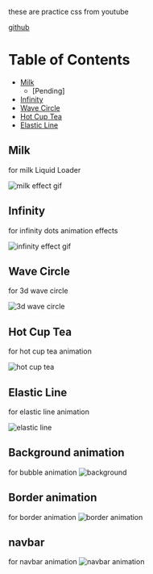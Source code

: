 these are practice css from youtube

[github](https://github.com/colorfulwolf/css_animation)

# Table of Contents

<!-- TOC depthFrom:1 depthTo:6 withLinks:1 orderedList:0 -->
  - [Milk](#milk)
    - [Pending]
  - [Infinity](#infinity)
  - [Wave Circle](#wave-circle)
  - [Hot Cup Tea](#hot-cup-tea)
  - [Elastic Line](#elastic-line)
<!-- /TOC -->

## Milk
for milk Liquid Loader

![milk effect gif](/milk/milk.gif)

## Infinity
for infinity dots animation effects

![infinity effect gif](/infinity/infinity.gif)

## Wave Circle
for 3d wave circle

![3d wave circle](/wave_circle/wave_circle.gif)

## Hot Cup Tea
for hot cup tea animation

![hot cup tea](/hot_cup_tea/hot_cup_tea.gif)

## Elastic Line
for elastic line animation

![elastic line](/elastic_line/elastic_line.gif)

## Background animation
for bubble animation
![background](/background/background.gif)

## Border animation
for border animation
![border animation](/border_animation/border_animation.gif)

## navbar
for navbar animation
![navbar animation](/navbar/navbar.gif)